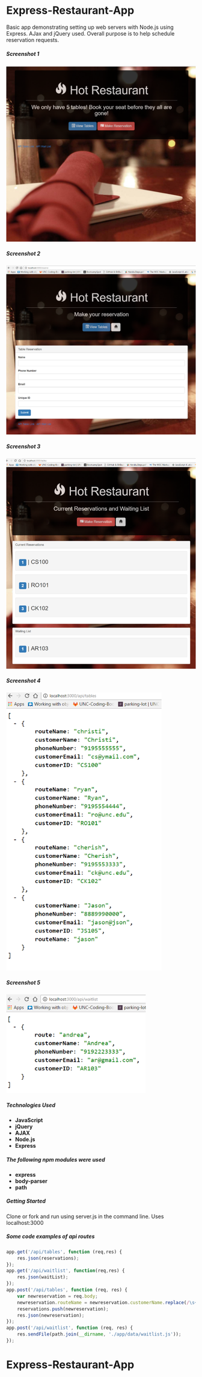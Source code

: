 # Express-Restaurant-App

Basic app demonstrating setting up web servers with Node.js using Express. AJax and  jQuery used. Overall purpose is to help schedule reservation requests.


##### Screenshot 1
![Hot Restaurant Image](/images-readme/landing.PNG?raw=true)

##### Screenshot 2
![Hot Restaurant Image](/images-readme/reservationform.PNG?raw=true)

##### Screenshot 3
![Hot Restaurant Image](/images-readme/tables.PNG?raw=true)

##### Screenshot 4
![Hot Restaurant Image](/images-readme/apitables.PNG?raw=true)

##### Screenshot 5
![Hot Restaurant Image](/images-readme/apiwaitlist.PNG?raw=true)

##### Technologies Used
* **JavaScript**
* **jQuery**
* **AJAX**
* **Node.js**
* **Express**

##### The following npm modules were used
* **express**
* **body-parser**
* **path**

##### Getting Started
Clone or fork and run using server.js in the command line. Uses localhost:3000

##### Some code examples of api routes
```javascript
app.get('/api/tables', function (req,res) {
    res.json(reservations);
});
app.get('/api/waitlist', function(req,res) {
    res.json(waitList);
});
app.post('/api/tables', function (req, res) {
    var newreservation = req.body;
    newreservation.routeName = newreservation.customerName.replace(/\s+/g, '').toLowerCase();
    reservations.push(newreservation);
    res.json(newreservation);
});
app.post('/api/waitlist', function (req, res) {
    res.sendFile(path.join(__dirname, './app/data/waitlist.js'));
});
```

# Express-Restaurant-App

